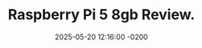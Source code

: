 ---
layout: post
title: "Raspberry Pi 5 8gb Review."
description: Review of the Raspberry Pi 5 with 8 Gb ram and no Numa.
date: 2025-05-20 12:16:00 -0200
tags: Hardware-Review
---